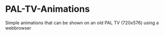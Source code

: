 # PAL-TV-Animations
Simple animations that can be shown on an old PAL TV (720x576) using a webbrowser
